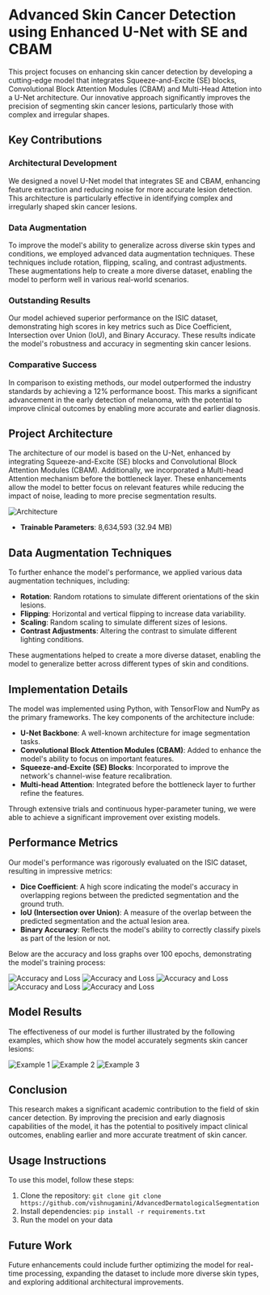 # Advanced Skin Cancer Detection using Enhanced U-Net with SE and CBAM

This project focuses on enhancing skin cancer detection by developing a cutting-edge model that integrates Squeeze-and-Excite (SE) blocks, Convolutional Block Attention Modules (CBAM) and Multi-Head Attetion into a U-Net architecture. Our innovative approach significantly improves the precision of segmenting skin cancer lesions, particularly those with complex and irregular shapes.

## Key Contributions

### Architectural Development
We designed a novel U-Net model that integrates SE and CBAM, enhancing feature extraction and reducing noise for more accurate lesion detection. This architecture is particularly effective in identifying complex and irregularly shaped skin cancer lesions.

### Data Augmentation
To improve the model's ability to generalize across diverse skin types and conditions, we employed advanced data augmentation techniques. These techniques include rotation, flipping, scaling, and contrast adjustments. These augmentations help to create a more diverse dataset, enabling the model to perform well in various real-world scenarios.

### Outstanding Results
Our model achieved superior performance on the ISIC dataset, demonstrating high scores in key metrics such as Dice Coefficient, Intersection over Union (IoU), and Binary Accuracy. These results indicate the model's robustness and accuracy in segmenting skin cancer lesions.

### Comparative Success
In comparison to existing methods, our model outperformed the industry standards by achieving a 12% performance boost. This marks a significant advancement in the early detection of melanoma, with the potential to improve clinical outcomes by enabling more accurate and earlier diagnosis.

## Project Architecture

The architecture of our model is based on the U-Net, enhanced by integrating Squeeze-and-Excite (SE) blocks and Convolutional Block Attention Modules (CBAM). Additionally, we incorporated a Multi-head Attention mechanism before the bottleneck layer. These enhancements allow the model to better focus on relevant features while reducing the impact of noise, leading to more precise segmentation results.

![Architecture](git-pics/architecture.png)

- **Trainable Parameters**: 8,634,593 (32.94 MB)

## Data Augmentation Techniques

To further enhance the model's performance, we applied various data augmentation techniques, including:

- **Rotation**: Random rotations to simulate different orientations of the skin lesions.
- **Flipping**: Horizontal and vertical flipping to increase data variability.
- **Scaling**: Random scaling to simulate different sizes of lesions.
- **Contrast Adjustments**: Altering the contrast to simulate different lighting conditions.

These augmentations helped to create a more diverse dataset, enabling the model to generalize better across different types of skin and conditions.

## Implementation Details

The model was implemented using Python, with TensorFlow and NumPy as the primary frameworks. The key components of the architecture include:

- **U-Net Backbone**: A well-known architecture for image segmentation tasks.
- **Convolutional Block Attention Modules (CBAM)**: Added to enhance the model's ability to focus on important features.
- **Squeeze-and-Excite (SE) Blocks**: Incorporated to improve the network's channel-wise feature recalibration.
- **Multi-head Attention**: Integrated before the bottleneck layer to further refine the features.

Through extensive trials and continuous hyper-parameter tuning, we were able to achieve a significant improvement over existing models.

## Performance Metrics

Our model's performance was rigorously evaluated on the ISIC dataset, resulting in impressive metrics:

- **Dice Coefficient**: A high score indicating the model's accuracy in overlapping regions between the predicted segmentation and the ground truth.
- **IoU (Intersection over Union)**: A measure of the overlap between the predicted segmentation and the actual lesion area.
- **Binary Accuracy**: Reflects the model's ability to correctly classify pixels as part of the lesion or not.

Below are the accuracy and loss graphs over 100 epochs, demonstrating the model's training process:

![Accuracy and Loss](git-pics/pic-1.png)
![Accuracy and Loss](git-pics/pic-2.png)
![Accuracy and Loss](git-pics/pic-3.png)
![Accuracy and Loss](git-pics/pic-6.png)
![Accuracy and Loss](git-pics/pic-5.png)

## Model Results

The effectiveness of our model is further illustrated by the following examples, which show how the model accurately segments skin cancer lesions:

![Example 1](git-pics/example-1.png)
![Example 2](git-pics/example-2.png)
![Example 3](git-pics/example-3.png)

## Conclusion

This research makes a significant academic contribution to the field of skin cancer detection. By improving the precision and early diagnosis capabilities of the model, it has the potential to positively impact clinical outcomes, enabling earlier and more accurate treatment of skin cancer.

## Usage Instructions

To use this model, follow these steps:

1. Clone the repository: `git clone git clone https://github.com/vishnugamini/AdvancedDermatologicalSegmentation`
2. Install dependencies: `pip install -r requirements.txt`
3. Run the model on your data

## Future Work

Future enhancements could include further optimizing the model for real-time processing, expanding the dataset to include more diverse skin types, and exploring additional architectural improvements.
